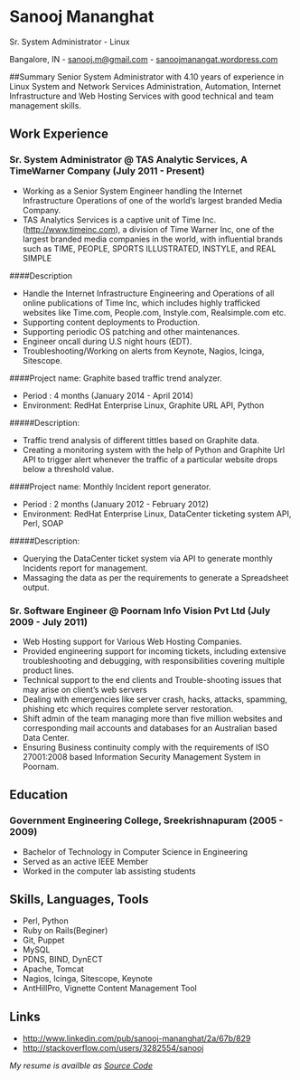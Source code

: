 # Sanooj Mananghat

Sr. System Administrator - Linux

Bangalore, IN - <sanooj.m@gmail.com> - [sanoojmanangat.wordpress.com](http://sanoojmanangat.wordpress.com)

##Summary
Senior System Administrator with 4.10 years of experience in Linux System and Network Services Administration, Automation, Internet Infrastructure and Web Hosting Services with good technical and team management skills.

## Work Experience

### Sr. System Administrator @ TAS Analytic Services, A TimeWarner Company (July 2011 - Present)
- Working as a Senior System Engineer handling the Internet Infrastructure Operations of one of the world’s largest branded Media Company.
- TAS Analytics Services is a captive unit of Time Inc. (http://www.timeinc.com), a division of Time Warner Inc, one of the largest branded media companies in the world, with influential brands such as TIME, PEOPLE, SPORTS ILLUSTRATED, INSTYLE, and REAL SIMPLE

####Description
- Handle the Internet Infrastructure Engineering and Operations of  all online publications of Time Inc, which includes highly trafficked websites like Time.com, People.com, Instyle.com, Realsimple.com etc.
- Supporting content deployments to Production.
- Supporting periodic OS patching and other maintenances.
- Engineer oncall during U.S night hours (EDT).
- Troubleshooting/Working on alerts from Keynote, Nagios, Icinga, Sitescope.

####Project name: Graphite based traffic trend analyzer.
- Period : 4 months (January 2014 - April 2014)
- Environment: RedHat Enterprise Linux, Graphite URL API, Python

#####Description:
- Traffic trend analysis of different tittles based on Graphite data.
- Creating a monitoring system with the help of Python and Graphite Url API to trigger alert whenever the traffic of a particular website drops below a threshold value.

####Project name: Monthly Incident report generator.
- Period : 2 months (January 2012 - February 2012)
- Environment: RedHat Enterprise Linux, DataCenter ticketing system API, Perl, SOAP

#####Description:
- Querying the DataCenter ticket system via API to generate monthly Incidents report for management.
- Massaging the data as per the requirements to generate a Spreadsheet output.


### Sr. Software Engineer @ Poornam Info Vision Pvt Ltd (July 2009 - July 2011)

- Web Hosting support for Various Web Hosting Companies.
- Provided engineering support for incoming tickets, including extensive troubleshooting and debugging, with responsibilities covering multiple product lines.
- Technical support to the end clients and Trouble-shooting issues that may arise on client’s web servers 
- Dealing with emergencies like server crash, hacks, attacks, spamming, phishing etc which requires complete server restoration.
- Shift admin of the team managing more than five million websites and corresponding mail accounts and databases for an Australian based Data Center.
- Ensuring Business continuity comply with the requirements of ISO 27001:2008 based Information Security Management System in Poornam.


## Education

### Government Engineering College, Sreekrishnapuram (2005 - 2009)

- Bachelor of Technology in Computer Science in Engineering
- Served as an active IEEE Member
- Worked in the computer lab assisting students

## Skills, Languages, Tools

- Perl, Python
- Ruby on Rails(Beginer)
- Git, Puppet
- MySQL
- PDNS, BIND, DynECT
- Apache, Tomcat
- Nagios, Icinga, Sitescope, Keynote
- AntHillPro, Vignette Content Management Tool 

## Links

- <http://www.linkedin.com/pub/sanooj-mananghat/2a/67b/829>
- <http://stackoverflow.com/users/3282554/sanooj>

*My resume is availble as [Source Code](https://github.com/sanoojm/)*
